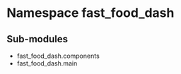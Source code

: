 Namespace fast_food_dash
========================

Sub-modules
-----------
* fast_food_dash.components
* fast_food_dash.main